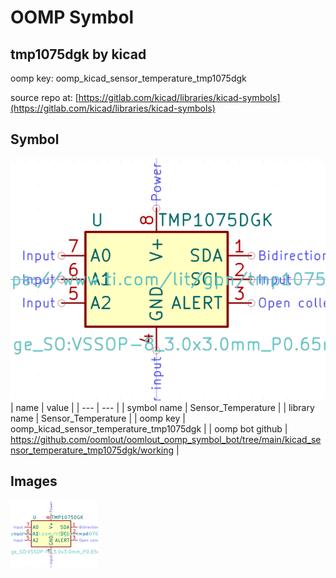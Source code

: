 # OOMP Symbol  
## tmp1075dgk  by kicad  
  
oomp key: oomp_kicad_sensor_temperature_tmp1075dgk  
  
source repo at: [https://gitlab.com/kicad/libraries/kicad-symbols](https://gitlab.com/kicad/libraries/kicad-symbols)  
## Symbol  
  
[![working.png](working_600.png)](working.png)  
| name | value | 
| --- | --- | 
| symbol name | Sensor_Temperature | 
| library name | Sensor_Temperature | 
| oomp key | oomp_kicad_sensor_temperature_tmp1075dgk | 
| oomp bot github | https://github.com/oomlout/oomlout_oomp_symbol_bot/tree/main/kicad_sensor_temperature_tmp1075dgk/working | 
## Images  
  
[![working.png](working_140.png)](working.png)  

